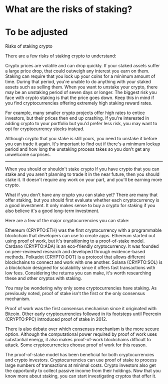 # What are the risks of staking?

# To be adjusted

Risks of staking crypto

There are a few risks of staking crypto to understand:

Crypto prices are volatile and can drop quickly. If your staked assets suffer a large price drop, that could outweigh any interest you earn on them.
Staking can require that you lock up your coins for a minimum amount of time. During that period, you're unable to do anything with your staked assets such as selling them.
When you want to unstake your crypto, there may be an unstaking period of seven days or longer.
The biggest risk you face with crypto staking is that the price goes down. Keep this in mind if you find cryptocurrencies offering extremely high staking reward rates.

For example, many smaller crypto projects offer high rates to entice investors, but their prices then end up crashing. If you're interested in adding crypto to your portfolio but you'd prefer less risk, you may want to opt for cryptocurrency stocks instead.

Although crypto that you stake is still yours, you need to unstake it before you can trade it again. It's important to find out if there's a minimum lockup period and how long the unstaking process takes so you don't get any unwelcome surprises.

***

When you should or shouldn't stake crypto
If you have crypto that you can stake and you aren't planning to trade it in the near future, then you should stake it. It doesn't require any work on your part, and you'll be earning more crypto.

What if you don't have any crypto you can stake yet? There are many that offer staking, but you should first evaluate whether each cryptocurrency is a good investment. It only makes sense to buy a crypto for staking if you also believe it's a good long-term investment.

Here are a few of the major cryptocurrencies you can stake:

Ethereum (CRYPTO:ETH) was the first cryptocurrency with a programmable blockchain that developers can use to create apps. Ethereum started out using proof of work, but it's transitioning to a proof-of-stake model.
Cardano (CRYPTO:ADA) is an eco-friendly cryptocurrency. It was founded on peer-reviewed research and developed through evidence-based methods.
Polkadot (CRYPTO:DOT) is a protocol that allows different blockchains to connect and work with one another.
Solana (CRYPTO:SOL) is a blockchain designed for scalability since it offers fast transactions with low fees.
Considering the returns you can make, it's worth researching these and other cryptos with staking.

You may be wondering why only some cryptocurrencies have staking. As previously noted, proof of stake isn't the first or the only consensus mechanism.

Proof of work was the first consensus mechanism since it originated with Bitcoin. Other early cryptocurrencies followed in its footsteps until Peercoin (CRYPTO:PPC) introduced proof of stake in 2012.

There is also debate over which consensus mechanism is the more secure option. Although the computational power required by proof of work uses substantial energy, it also makes proof-of-work blockchains difficult to attack. Some cryptocurrencies choose proof of work for this reason.

The proof-of-stake model has been beneficial for both cryptocurrencies and crypto investors. Cryptocurrencies can use proof of stake to process large numbers of transactions at minimal costs. Crypto investors also get the opportunity to collect passive income from their holdings. Now that you know more about staking, you can start investigating cryptos that offer it.
